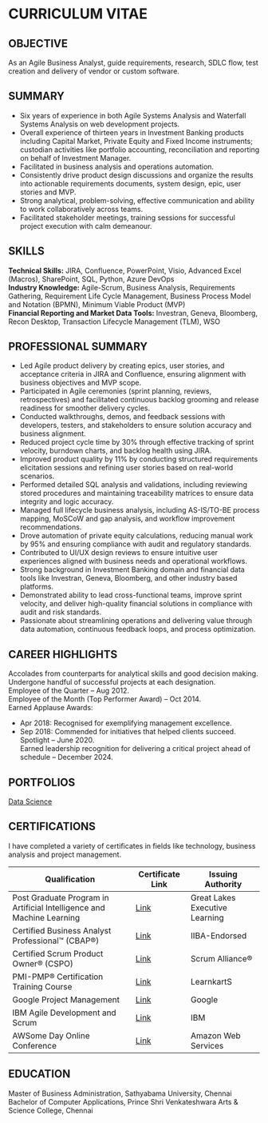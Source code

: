 # CURRICULUM VITAE
OBJECTIVE
---------
As an Agile Business Analyst, guide requirements, research, SDLC flow, test creation and delivery of vendor or custom software.

SUMMARY
-------
- Six years of experience in both Agile Systems Analysis and Waterfall Systems Analysis on web development projects.
-	Overall experience of thirteen years in Investment Banking products including Capital Market, Private Equity and Fixed Income instruments; custodian activities like portfolio accounting, reconciliation and reporting on behalf of Investment Manager.
-	Facilitated in business analysis and operations automation.
-	Consistently drive product design discussions and organize the results into actionable requirements documents, system design, epic, user stories and MVP.
-	Strong analytical, problem-solving, effective communication and ability to work collaboratively across teams.
-	Facilitated stakeholder meetings, training sessions for successful project execution with calm demeanour.

SKILLS
------
**Technical Skills:** JIRA, Confluence, PowerPoint, Visio, Advanced Excel (Macros), SharePoint, SQL, Python, Azure DevOps<br>
**Industry Knowledge:** Agile-Scrum, Business Analysis, Requirements Gathering, Requirement Life Cycle Management, Business Process Model and Notation (BPMN), Minimum Viable Product (MVP)<br>
**Financial Reporting and Market Data Tools:** Investran, Geneva, Bloomberg, Recon Desktop, Transaction Lifecycle Management (TLM), WSO

PROFESSIONAL SUMMARY
-----------------------
- Led Agile product delivery by creating epics, user stories, and acceptance criteria in JIRA and Confluence, ensuring alignment with business objectives and MVP scope.
- Participated in Agile ceremonies (sprint planning, reviews, retrospectives) and facilitated continuous backlog grooming and release readiness for smoother delivery cycles.
- Conducted walkthroughs, demos, and feedback sessions with developers, testers, and stakeholders to ensure solution accuracy and business alignment.
- Reduced project cycle time by 30% through effective tracking of sprint velocity, burndown charts, and backlog health using JIRA.
- Improved product quality by 11% by conducting structured requirements elicitation sessions and refining user stories based on real-world scenarios.
- Performed detailed SQL analysis and validations, including reviewing stored procedures and maintaining traceability matrices to ensure data integrity and logic accuracy.
- Managed full lifecycle business analysis, including AS-IS/TO-BE process mapping, MoSCoW and gap analysis, and workflow improvement recommendations.
- Drove automation of private equity calculations, reducing manual work by 95% and ensuring compliance with audit and regulatory standards.
- Contributed to UI/UX design reviews to ensure intuitive user experiences aligned with business needs and operational workflows.
- Strong background in Investment Banking domain and financial data tools like Investran, Geneva, Bloomberg, and other industry based platforms.
- Demonstrated ability to lead cross-functional teams, improve sprint velocity, and deliver high-quality financial solutions in compliance with audit and risk standards.
- Passionate about streamlining operations and delivering value through data automation, continuous feedback loops, and process optimization.

CAREER HIGHLIGHTS
-----------------
Accolades from counterparts for analytical skills and good decision making. Undergone handful of successful projects at each designation.<br>
Employee of the Quarter – Aug 2012.<br>
Employee of the Month (Top Performer Award) – Oct 2014.<br>
Earned Applause Awards:<br>
-	Apr 2018: Recognised for exemplifying management excellence.<br>
-	Sep 2018: Commended for initiatives that helped clients succeed.<br>
Spotlight – June 2020.<br>
Earned leadership recognition for delivering a critical project ahead of schedule – December 2024.<br>

PORTFOLIOS
----------
[Data Science](https://github.com/JD-Insight/Data-Science-Projects)

CERTIFICATIONS
--------------
I have completed a variety of certificates in fields like technology, business analysis and project management.

| Qualification                                                               | Certificate Link | Issuing Authority                    |
|-----------------------------------------------------------------------------|------------------|--------------------------------------|
|Post Graduate Program in Artificial Intelligence and Machine Learning        |  [Link](https://github.com/JD-Insight/Curriculum-Vitae/blob/main/Certificates/Post%20Graduate%20Program%20in%20AI%20and%20ML.pdf)         | Great Lakes Executive Learning       |
|Certified Business Analyst Professional™ (CBAP®)                             |  [Link](https://github.com/JD-Insight/Curriculum-Vitae/blob/main/Certificates/Certified%20Business%20Analysis%20Professional.pdf)         | IIBA-Endorsed                        |
|Certified Scrum Product Owner® (CSPO)                                        |  [Link](https://github.com/JD-Insight/Curriculum-Vitae/blob/main/Certificates/CSPO_Scrum%20Alliance.pdf)      | Scrum Alliance®  |
|PMI-PMP® Certification Training Course                                       |  [Link](https://github.com/JD-Insight/Curriculum-Vitae/blob/main/Certificates/PMI-PMP%20Certification%20Training%20Course.pdf)          | LearnkartS
|Google Project Management                                                    |  [Link](https://github.com/JD-Insight/Curriculum-Vitae/blob/main/Certificates/Google%20Project%20Management.pdf)                  | Google                |
|IBM Agile Development and Scrum                                  |  [Link](https://github.com/JD-Insight/Curriculum-Vitae/blob/main/Certificates/IBM%20Agile%20Development%20and%20Scrum.pdf)         | IBM                                  |
|AWSome Day Online Conference                                                 |  [Link](https://github.com/JD-Insight/Curriculum-Vitae/blob/main/Certificates/AWS%20Conference.png)         | Amazon Web Services                  |

EDUCATION
---------
Master of Business Administration, Sathyabama University, Chennai<br>
Bachelor of Computer Applications, Prince Shri Venkateshwara Arts & Science College, Chennai

